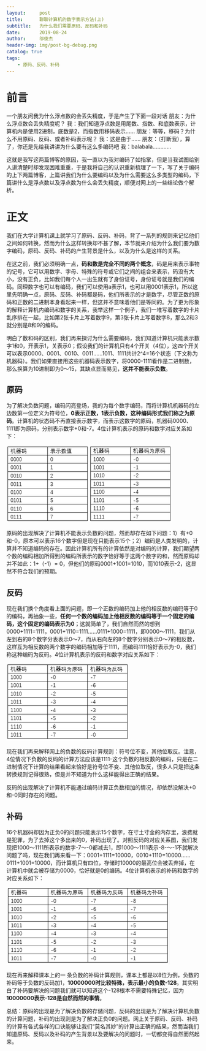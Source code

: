 ```yaml
---
layout:     post
title:      聊聊计算机的数字表示方法(上)
subtitle:   为什么我们需要原码、反码和补码
date:       2019-08-24
author:     邬俊杰
header-img: img/post-bg-debug.png
catalog: true
tags:
    - 原码、反码、补码
---
```


# 前言

一个朋友问我为什么浮点数的会丢失精度，于是产生了下面一段对话
朋友：为什么浮点数会丢失精度呢？
我：我们知道浮点数是用尾数、指数、和底数表示，计算机内是使用2进制，底数是2，而指数用移码表示……
朋友：等等，移码？为什么不用原码、反码、或者补码表示呢？
我：这是由于……
朋友：（打断我），算了，你还是先给我讲讲为什么要有这么多编码吧
我：balabala…………

这就是我写这两篇博客的原因，我一直以为我对编码了如指掌，但是当我试图给别人讲清楚时却发现困难重重，于是我将自己的认识重新梳理了一下，写了关于编码的上下两篇博客，上篇讲我们为什么要编码以及为什么需要这么多类型的编码，下篇讲什么是浮点数以及浮点数为什么会丢失精度，顺便对网上的一些结论做个解析。

# 正文

我们在大学计算机课上就学习了原码、反码、补码，背了一系列的规则来记忆他们之间如何转换，然而为什么这样转换却不甚了解，本节就来介绍为什么我们要为数字编码，原码、反码、补码的产生背景是什么，以及为什么是这样的关系。

在这之前，我们必须明确一点，**码和数是完全不同的两个概念**，码是用来表示事物的记号，它可以用数字、字母、特殊的符号或它们之间的组合来表示，码没有大小，没有正负，比如我们每个人一出生就有了身份证号，身份证号就是我们的编码。同理数字也可以有编码，我们可以使用a表示1，也可以用0001表示1，所以这里先明确一点，原码、反码、补码都是码，他们所表示的才是数字，尽管正数的原码和正数的二进制本身看起来一样，但这并不意味着他们是等同的。为了更为形象的解释计算机内编码和数字的关系，我举这样一个例子，我们一堆写着数字的卡片乱序排在一起，比如第2张卡片上写着数字9，第3张卡片上写着数字8，那么2和3就分别是8和9的编码。

明白了数和码的区别，我们再来探讨为什么需要编码，我们知道计算机只能表示数字1和0，开表示1，关表示0；假设我们的计算机只有4个开关（4位），这四个开关可以表示0000、0001、0010、0011……1011、1111共计2^4=16个状态（下文称为机器码）。我们如果直接用这些机器码表示数字，将0000-1111看作是二进制数，那么换算为10进制即为0～15，其缺点显而易见，**这并不能表示负数**。

## 原码

为了解决负数问题，编码闪亮登场，我的为每个数字编码，而将计算机机器码的左边数第一位定义为符号位，**0表示正数，1表示负数，这种编码形式我们称之为原码**。计算机的状态码不再直接表示数字，而表示这数字的原码，机器码0000、1111即为原码，分别表示数字+0和-7。4位计算机表示的原码和数字对应关系如下：

![1908240101](..\img\post\1908240101.png)![1908240102](..\img\post\1908240102.png)

原码的出现解决了计算机不能表示负数的问题，然而却存在如下问题：1）有+0和-0，原本可以表示16个数字但是现在只能表示15个；2）编码是人类发明的，计算并不知道编码的存在。因此计算机所有的计算依然是对编码的计算，我们期望两个数的编码相加所得到的编码所表示的数字恰好等于这两个数字的和，然而原码却并不如此：1+（-1）= 0，但他们的原码0001+1001=1010，而1010表示-2，这显然不符合我们的预期。

## 反码

现在我们换个角度看上面的问题，即一个正数的编码加上他的相反数的编码等于0的编码，再抽象一些，**任何一个数的编码加上他相反数的编码等于一个固定的编码，这个固定的编码表示为0**；这就简单了，我们自然而然的想到0000+1111=1111，0001+1110=1111……0111+1000=1111，即0000～1111，我们从左到右的8个数字分表表示0～7，而从右向左的8个数字分别表示0～7的相反数，这样互为相反数的两个数字的编码相加等于1111，而编码1111恰好表示为-0，我们称这种编码为反码。4位计算机表示的反码和数字对应关系如下：

![1908240103](..\img\post\1908240103.png)

现在我们再来解释网上的负数的反码计算规则：符号位不变，其他位取反。注意，4位情况下负数的反码的计算方法应该是1111-这个负数的相反数的编码，只是在二进制情况下计算的结果看起来恰好是符号位不变、其他位取反，很多人只是把这条转换规则记得很熟，但是并不知道为什么这样能得出正确的结果。

反码的出现解决了计算机不能通过编码计算正负数相加的情况，却依然没解决+0和-0同时存在的问题。

## 补码

16个机器码却因为正负0的问题只能表示15个数字，在寸土寸金的内存里，浪费就是犯罪，为了去掉这个多出来的0，补码出现了。对照反码的对应关系图，我们发现把1000～1111所表示的数字-7～-0都减去1，即1000～1111表示-8-～-1不就解决问题了吗，现在我们再来看一下：0001+1111=10000，0010+1110=10000……0111+1001=10000，而计算机只有四位，存储时10000的最高位会被丢弃掉，在计算机中就会被存储为0000，恰好就是0的编码。4位计算机表示的补码和数字的对应关系如下：

![1908240104](..\img\post\1908240104.png)

现在再来解释课本上的一 条负数的补码计算规则，课本上都是以8位为例，负数的补码等于负数的反码加1，**10000000时比较特殊，表示最小的负数-128**。其实明白了补码要解决的问题我们就可以知道这个-128根本不需要特殊记忆，因为**10000000表示-128是自然而然的事情**。

总结：原码的出现是为了解决负数的存储问题，反码的出现是为了解决计算机负数的计算问题，补码的出现则是为了解决正负0的问题。网上关于原码、反码、补码的计算有各式各样的口诀能够让我们“莫名其妙”的计算出正确的结果，然而当我们知道原码、反码以及补码的产生背景以及要解决的问题时，一切都变得自然而然起来。